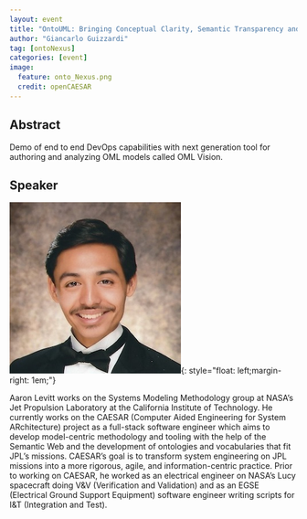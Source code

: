 ```yaml
---
layout: event
title: "OntoUML: Bringing Conceptual Clarity, Semantic Transparency and Ontological Soundness to Models"
author: "Giancarlo Guizzardi"
tag: [ontoNexus]
categories: [event]
image:
  feature: onto_Nexus.png
  credit: openCAESAR
---
```


## Abstract
Demo of end to end DevOps capabilities with next generation tool for authoring and analyzing OML models called OML Vision.

## Speaker
![Aaron Levitt](img/Levitt.jpeg){: style="float: left;margin-right: 1em;"}

Aaron Levitt works on the Systems Modeling Methodology group at NASA’s Jet Propulsion Laboratory at the California Institute of Technology. He currently works on the CAESAR (Computer Aided Engineering for System ARchitecture) project as a full-stack software engineer which aims to develop model-centric methodology and tooling with the help of the Semantic Web and the development of ontologies and vocabularies that fit JPL’s missions. CAESAR’s goal is to transform system engineering on JPL missions into a more rigorous, agile, and information-centric practice. Prior to working on CAESAR, he worked as an electrical engineer on NASA’s Lucy spacecraft doing V&V (Verification and Validation) and as an EGSE (Electrical Ground Support Equipment) software engineer writing scripts for I&T (Integration and Test).
